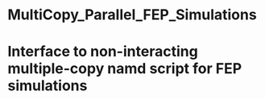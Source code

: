 # MultiCopy_Parallel_FEP_Simulations
# Interface to non-interacting multiple-copy namd script for FEP simulations

